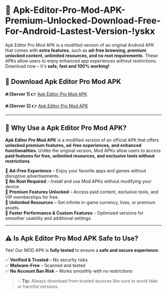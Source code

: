 # 📲 Apk-Editor-Pro-Mod-APK-Premium-Unlocked-Download-Free-For-Android-Lastest-Version-!yskx

Apk Editor Pro Mod APK is a modified version of an original Android APK that comes with **extra features**, such as **ad-free browsing, premium unlocked content, unlimited resources, and no root requirements**. These APKs allow users to enjoy enhanced app experiences without restrictions. Download now – it's **safe, fast and 100% working!**

## **📲 Download Apk Editor Pro Mod APK**

 **🔥 [Server 1] 👉** [Apk Editor Pro Mod APK](https://hapymods.com/Apk+Editor+Pro+Mod+APK&ref=yskx)

 **🔥 [Server 2] 👉** [Apk Editor Pro Mod APK](https://hapymods.com/Apk+Editor+Pro+Mod+APK&ref=yskx)

---

## **📌 Why Use a Apk Editor Pro Mod APK?**

**Apk Editor Pro Mod APK** is a modified version of an official APK that offers **unlocked premium features, ad-free experiences, and enhanced functionalities**. Unlike the original version, Mod APKs allow users to access **paid features for free, unlimited resources, and exclusive tools without restrictions**.

🔹 **Ad-Free Experience** – Enjoy your favorite apps and games without disruptive advertisements.  
🔹 **No Root Required** – Install and use Mod APKs without modifying your device.  
🔹 **Premium Features Unlocked** – Access paid content, exclusive tools, and VIP memberships for free.  
🔹 **Unlimited Resources** – Get infinite in-game currency, lives, or premium assets.  
🔹 **Faster Performance & Custom Features** – Optimized versions for smoother usability and additional settings.  

---

## **⚠️ Is Apk Editor Pro Mod APK Safe to Use?**

Yes! Our MOD APK is **fully tested** to ensure a **safe and secure experience**:

✅ **Verified & Trusted** – No security risks  
✅ **Malware-Free** – Scanned and tested  
✅ **No Account Ban Risk** – Works smoothly with no restrictions  

> 💡 **Tip:** Always download from trusted sources like ours to avoid fake or harmful versions.